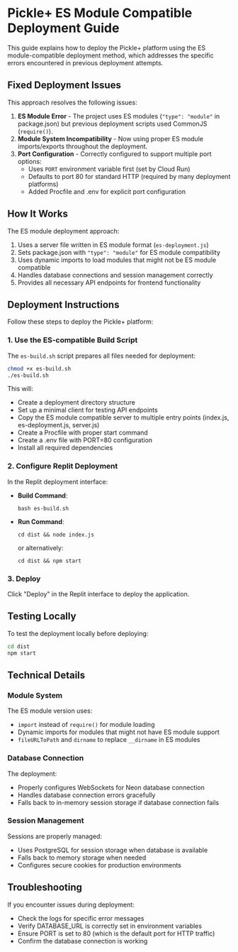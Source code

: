 # Pickle+ ES Module Compatible Deployment Guide

This guide explains how to deploy the Pickle+ platform using the ES module-compatible deployment method, which addresses the specific errors encountered in previous deployment attempts.

## Fixed Deployment Issues

This approach resolves the following issues:

1. **ES Module Error** - The project uses ES modules (`"type": "module"` in package.json) but previous deployment scripts used CommonJS (`require()`).
2. **Module System Incompatibility** - Now using proper ES module imports/exports throughout the deployment.
3. **Port Configuration** - Correctly configured to support multiple port options:
   - Uses `PORT` environment variable first (set by Cloud Run)
   - Defaults to port 80 for standard HTTP (required by many deployment platforms)
   - Added Procfile and .env for explicit port configuration

## How It Works

The ES module deployment approach:

1. Uses a server file written in ES module format (`es-deployment.js`)
2. Sets package.json with `"type": "module"` for ES module compatibility
3. Uses dynamic imports to load modules that might not be ES module compatible
4. Handles database connections and session management correctly
5. Provides all necessary API endpoints for frontend functionality

## Deployment Instructions

Follow these steps to deploy the Pickle+ platform:

### 1. Use the ES-compatible Build Script

The `es-build.sh` script prepares all files needed for deployment:

```bash
chmod +x es-build.sh
./es-build.sh
```

This will:
- Create a deployment directory structure
- Set up a minimal client for testing API endpoints
- Copy the ES module compatible server to multiple entry points (index.js, es-deployment.js, server.js)
- Create a Procfile with proper start command
- Create a .env file with PORT=80 configuration
- Install all required dependencies

### 2. Configure Replit Deployment

In the Replit deployment interface:

- **Build Command**:
  ```
  bash es-build.sh
  ```
  
- **Run Command**:
  ```
  cd dist && node index.js
  ```
  
  or alternatively:
  
  ```
  cd dist && npm start
  ```

### 3. Deploy

Click "Deploy" in the Replit interface to deploy the application.

## Testing Locally

To test the deployment locally before deploying:

```bash
cd dist
npm start
```

## Technical Details

### Module System

The ES module version uses:

- `import` instead of `require()` for module loading
- Dynamic imports for modules that might not have ES module support
- `fileURLToPath` and `dirname` to replace `__dirname` in ES modules

### Database Connection

The deployment:

- Properly configures WebSockets for Neon database connection
- Handles database connection errors gracefully
- Falls back to in-memory session storage if database connection fails

### Session Management

Sessions are properly managed:

- Uses PostgreSQL for session storage when database is available
- Falls back to memory storage when needed
- Configures secure cookies for production environments

## Troubleshooting

If you encounter issues during deployment:

- Check the logs for specific error messages
- Verify DATABASE_URL is correctly set in environment variables
- Ensure PORT is set to 80 (which is the default port for HTTP traffic)
- Confirm the database connection is working